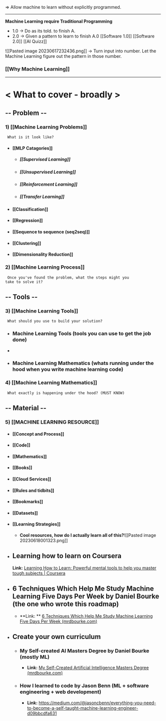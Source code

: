 => Allow machine to learn without explicitly programmed.

---

**Machine Learning require Traditional Programming** 
+ 1.0 -> Do as its told. to finish A. 
+ 2.0 -> Given a pattern to learn to finish A.0
[[Software 1.0]]                       [[Software 2.0]]                       [[AI Quizz]]

![[Pasted image 20230617232436.png]]
-> Turn input into number. Let the Machine Learning figure out the pattern in those number.

### [[Why Machine Learning]] 

---
# < What to cover - broadly >

## -- Problem --
### 1) [[Machine Learning Problems]]
	 What is it look like?   
+ #### [[MLP Catagories]]
	+ ##### [[Supervised Learning]]
	+ ##### [[Unsupervised Learning]]
	+ ##### [[Reinforcement Learning]]
	+ ##### [[Transfer Learning]]

+ #### [[Classification]]
 
+ #### [[Regression]]
 
+ #### [[Sequence to sequence (seq2seq)]]
 
+ #### [[Clustering]]

+ #### [[Dimensionality Reduction]]

### 2) [[Machine Learning Process]]
	 Once you've found the problem, what the steps might you           take to solve it?

## -- Tools --
### 3) [[Machine Learning Tools]]
	 What should you use to build your solution?
+ ### Machine Learning Tools (tools you can use to get the job done)
+ 
+ ### Machine Learning Mathematics (whats running under the hood when you write machine learning code)

### 4) [[Machine Learning Mathematics]]
	 What exactly is happening under the hood? (MUST KNOW)

## -- Material --
### 5) [[MACHINE LEARNING RESOURCE]]

+ #### [[Concept and Process]]

+ #### [[Code]]

+ #### [[Mathematics]]

+ #### [[Books]]

+ #### [[Cloud Services]]

+ #### [[Rules and tidbits]]

+ #### [[Bookmarks]]

+ #### [[Datasets]]

+ #### [[Learning Strategies]]
	+ **Cool resources, how do I actually learn all of this?**![[Pasted image 20230618001323.png]]
+ ## Learning how to learn on Coursera
	**Link:** [Learning How to Learn: Powerful mental tools to help you master tough subjects | Coursera](https://www.coursera.org/learn/learning-how-to-learn/)

+ ## 6 Techniques Which Help Me Study Machine Learning Five Days Per Week by Daniel Bourke (the one who wrote this roadmap)
	+ **Link: ** [6 Techniques Which Help Me Study Machine Learning Five Days Per Week (mrdbourke.com)](https://www.mrdbourke.com/6-techniques-which-help-me-study-machine-learning-five-days-per-week/)

+ ## Create your own curriculum
	+ ### My Self-created Al Masters Degree by Daniel Bourke (mostly ML)
		+ **Link:** [My Self-Created Artificial Intelligence Masters Degree (mrdbourke.com)](https://www.mrdbourke.com/aimastersdegree/)
	+ ### How I learned to code by Jason Benn (ML + software engineering + web development)
		+ **Link:** https://medium.com/@jasoncbenn/everything-you-need-to-become-a-self-taught-machine-learning-engineer-d09bbcdfa631

